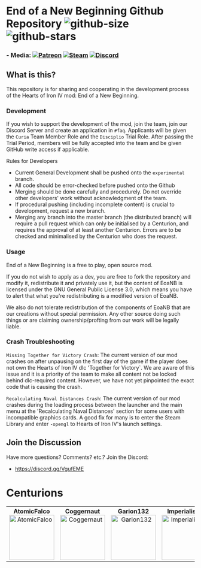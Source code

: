 # End of a New Beginning Github Repository ![github-size]  ![github-stars]

### - Media: [![Patreon][patreon-badge]][patreon-link] [![Steam][steam-badge]][steam-link] [![Discord][discord-badge]][discord-link]

[github-size]: https://img.shields.io/github/languages/code-size/team-eoanb/EoaNB
[github-stars]: https://img.shields.io/github/stars/team-eoanb/EoaNB?style=social

[patreon-badge]: https://img.shields.io/static/v1?label=Patreon&message=Donate&color=orange&logo=patreon
[patreon-link]: https://www.patreon.com/mod_eoanb

[steam-badge]: https://img.shields.io/static/v1?label=Steam&message=Download&color=lightgrey&logo=steam	
[steam-link]: https://steamcommunity.com/sharedfiles/filedetails/?id=2114093692

[discord-badge]: https://img.shields.io/discord/318668421719916545
[discord-link]: https://discord.gg/VgufEME

## What is this?

This repository is for sharing and cooperating in the development process of the Hearts of Iron IV mod: End of a New Beginning.

### Development

If you wish to support the development of the mod, join the team, join our Discord Server and create an application in `#faq`. Applicants will be given the `Curia` Team Member Role and the `Disciplio` Trial Role. After passing the Trial Period, members will be fully accepted into the team and be given GitHub write access if applicable.

Rules for Developers
- Current General Development shall be pushed onto the `experimental` branch.
- All code should be error-checked before pushed onto the Github
- Merging should be done carefully and procedurely. Do not override other developers' work without acknowledgment of the team.
- If procedural pushing (including incomplete content) is crucial to development, request a new branch.
- Merging any branch into the master branch (the distributed branch) will require a pull request which can only be initialised by a Centurion, and requires the approval of at least another Centurion. Errors are to be checked and minimalised by the Centurion who does the request.

### Usage

End of a New Beginning is a free to play, open source mod.

If you do not wish to apply as a dev, you are free to fork the repository and modify it, redistribute it and privately use it, but the content of EoaNB is licensed under the GNU General Public License 3.0, which means you have to alert that what you're redistributing is a modified version of EoaNB.

We also do not tolerate redistribution of the components of EoaNB that are our creations without special permission. Any other source doing such things or are claiming ownership/profting from our work will be legally liable.

### Crash Troubleshooting

`Missing Together for Victory Crash`: The current version of our mod crashes on after unpausing on the first day of the game if the player does not own the Hearts of Iron IV dlc 'Together for Victory`. We are aware of this issue and it is a priority of the team to make all content not be locked behind dlc-required content. However, we have not yet pinpointed the exact code that is causing the crash.

`Recalculating Naval Distances Crash`: The current version of our mod crashes during the loading process between the launcher and the main menu at the 'Recalculating Naval Distances' section for some users with incompatible graphics cards. A good fix for many is to enter the Steam Library and enter `-opengl` to Hearts of Iron IV's launch settings.

## Join the Discussion

Have more questions? Comments? etc.? Join the Discord:
- https://discord.gg/VgufEME

# Centurions
<table>
<tr>
<td align="center">
  <strong>AtomicFalco</strong>
  <img src="https://cdn.discordapp.com/avatars/264200249545850890/1806a4b3a24bc961790f2e5cf99c63c4.png?size=256" width="120px;" alt="AtomicFalco"/>
</td>
<td align="center">
  <strong>Coggernaut</strong>
  <img src="https://cdn.discordapp.com/avatars/201845856553533440/7711758951cf45569d84d3f648c56aae.png?size=256" width="120px;" alt="Coggernaut"/>
</td>
<td align="center">
  <strong>Garion132</strong>
  <img src="https://cdn.discordapp.com/avatars/118877444542300164/ee0bac252d2038b1cf77d1b382618918.png?size=256" width="120px;" alt="Garion132"/>
</td>
<td align="center">
  <strong>Imperialism</strong>
  <img src="https://cdn.discordapp.com/avatars/254066709252669440/dbe57d4081757cc0aa36ae256e106284.png?size=256" width="120px;" alt="Imperialism"/>
</td>
<td align="center">
  <strong>Kuba</strong>
  <img src="https://cdn.discordapp.com/avatars/320588200026308608/6109e4fcecf4e966d92545d72efdc332.png?size=256" width="120px;" alt="Kraken"/>
</td>
<td align="center">
  <strong>Londinium</strong>
  <img src="https://cdn.discordapp.com/avatars/246957288881913857/09f0493f82af5544031208bf01afe898.png?size=256" width="120px;" alt="Kuba"/>
</td>
<td align="center">
  <strong>TPS-Geronam</strong>
  <img src="https://cdn.discordapp.com/avatars/212693204519223296/12c04fd0ebb1cde05159ae6c5c25e41c.png?size=256" width="120px;" alt="TPS-Geronam"/>
</td>
<td align="center">
  <strong>Vanadium</strong>
  <img src="https://cdn.discordapp.com/avatars/260139598972321793/936e61461f6e82564be9a2b29d3d2f14.png?size=256" width="120px;" alt="Vanadium"/>
</td>
</tr>
</table>
